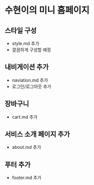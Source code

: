 # 수현이의 미니 홈페이지

## 스타일 구성
- style.md 추가
- 깔끔하게 구성할 예정

## 내비게이션 추가
- naviation.md 추가
- 로그인/로그아웃 추가

## 장바구니
- cart.md 추가

## 서비스 소개 페이지 추가
- about.md 추가

## 푸터 추가
- footer.md 추가